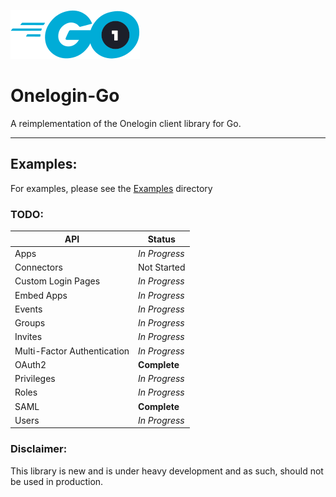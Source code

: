 ![Onelogin-Go Logo](readmeAssets/onelogin-go.png "Onelogin-Go")

# Onelogin-Go

A reimplementation of the Onelogin client library for Go.

---

## Examples:

For examples, please see the [Examples](examples) directory

### TODO:
| **API**                     | **Status**    |
|-----------------------------|---------------|
| Apps                        | *In Progress* |
| Connectors                  | Not Started   |
| Custom Login Pages          | *In Progress* |
| Embed Apps                  | *In Progress* |
| Events                      | *In Progress* |
| Groups                      | *In Progress* |
| Invites                     | *In Progress* |
| Multi-Factor Authentication | *In Progress* |
| OAuth2                      | **Complete**  |
| Privileges                  | *In Progress* |
| Roles                       | *In Progress* |
| SAML                        | **Complete**  |
| Users                       | *In Progress* |

### Disclaimer:

This library is new and is under heavy development and as such, should not be used in production.
